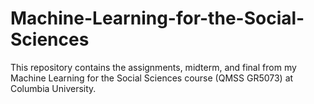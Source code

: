 # Machine-Learning-for-the-Social-Sciences
This repository contains the assignments, midterm, and final from my Machine Learning for the Social Sciences course (QMSS GR5073) at Columbia University.

